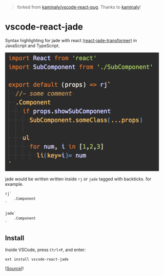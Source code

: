 > forked from [kaminaly/vscode-react-pug](https://github.com/kaminaly/vscode-react-pug).
> Thanks to [kaminaly](https://github.com/kaminaly)!

# vscode-react-jade
Syntax highlighting for jade with react [(react-jade-transformer)](https://github.com/weareoffsider/react-jade-transformer) in JavaScript and TypeScript.

![Syntax highlighting in action](demo.png)

jade would be written written inside `rj` or `jade` tagged with backticks.
for example.

```
rj`
    .Component
`

jade`
    .Component
`
```

## Install
Inside VSCode, press `Ctrl+P`, and enter:

```
ext install vscode-react-jade
```

[[Source](https://marketplace.visualstudio.com/items?itemName=yamadashy.vscode-react-jade)]!
